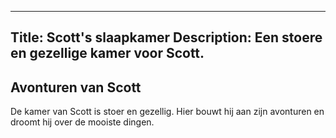 
---
Title: Scott's slaapkamer
Description: Een stoere en gezellige kamer voor Scott.
---


## Avonturen van Scott

De kamer van Scott is stoer en gezellig. Hier bouwt hij aan zijn avonturen en droomt hij over de mooiste dingen.
